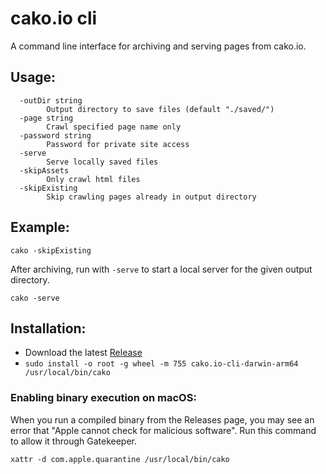# cako.io cli
A command line interface for archiving and serving pages from cako.io.

## Usage:
```
  -outDir string
        Output directory to save files (default "./saved/")
  -page string
        Crawl specified page name only
  -password string
        Password for private site access
  -serve
        Serve locally saved files
  -skipAssets
        Only crawl html files
  -skipExisting
        Skip crawling pages already in output directory
```

## Example:

```
cako -skipExisting
```

After archiving, run with `-serve` to start a local server for the given output directory.

```
cako -serve
```

## Installation:
- Download the latest [Release](https://github.com/david-cako/cako.io-cli/releases)
- `sudo install -o root -g wheel -m 755 cako.io-cli-darwin-arm64 /usr/local/bin/cako`

### Enabling binary execution on macOS:

When you run a compiled binary from the Releases page, you may see an error that "Apple cannot check for malicious software".  Run this command to allow it through Gatekeeper.

```
xattr -d com.apple.quarantine /usr/local/bin/cako
```
